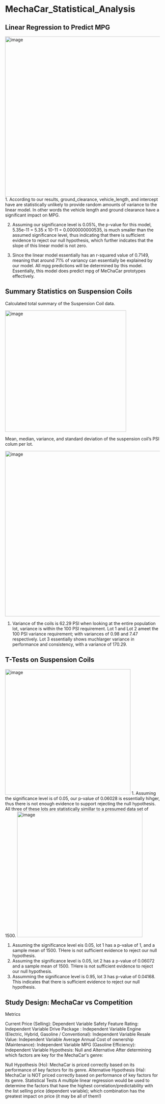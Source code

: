 # MechaCar_Statistical_Analysis


## Linear Regression to Predict MPG
<img width="520" alt="image" src="https://user-images.githubusercontent.com/98793962/170901315-04ee43b8-02ee-46d9-bc16-1276ff178b55.png">
1. According to our results, ground_clearance, vehicle_length, and intercept have are statistically 
unlikely to provide random amounts of variance to the linear model. In other words the vehicle 
length and ground clearance  have a significant impact on MPG.

2. Assuming our significance level is 0.05%, the p-value for this model, 5.35e-11 = 5.35 x 10-11 = 0.0000000000535, is much smaller than the assumed significance level, thus indicating that there is sufficient evidence to reject our null hypothesis, which further indcates that the slope of this linear model is not zero.

3. Since the linear model essentially has an r-squared value of 0.7149, meaning that around 71% of variancy can essentially be explained by our model.  All mpg predictions will be determined by this model. Essentially, this model does predict mpg of MeChaCar prototypes effectively.

## Summary Statistics on Suspension Coils

Calculated total summary of the Suspension Coil data. 

<img width="394" alt="image" src="https://user-images.githubusercontent.com/98793962/170904339-08d77a78-039c-402b-900d-f7261e71d551.png">

Mean, median, variance, and standard deviation of the suspension coil’s PSI colum per lot.

<img width="537" alt="image" src="https://user-images.githubusercontent.com/98793962/170904615-ae3c2282-a7af-4d92-b3ee-37a6090b7dcb.png">

1. Variance of the coils is 62.29 PSI when looking at the entire population lot, variance is within the 100 PSI requirement. Lot 1 and Lot 2 ameet the  100 PSI variance requirement; with variances of 0.98 and 7.47 respectively. Lot 3 essentially shows muchlarger variance in performance and consistency, with a variance of 170.29.

## T-Tests on Suspension Coils

<img width="408" alt="image" src="https://user-images.githubusercontent.com/98793962/170905748-15e91d24-9984-4aa1-b449-10e01c97a0bb.png">
1. Assuming the significance level is of 0.05, our p-value of 0.06028 is essentially hihger, thus there is not enough evidence to support rejecting the null hypothesis. All three of these lots are statistically simillar to a presumed data set of 1500.

<img width="408" alt="image" src="https://user-images.githubusercontent.com/98793962/170906571-da2d9927-3f12-49c2-80fb-b6eb02689eda.png">

1. Assuming the significance level eis 0.05, lot 1 has a p-value of 1, and a sample mean of 1500. THere is not sufficient evidence to reject our null hypothesis. 
2. Assuming the significance level is 0.05, lot 2 has a p-value of 0.06072 and a sample mean of 1500. THere is not sufficient evidence to reject our null hypothesis. 
3. Assumming the significance level is 0.95, lot 3 has p-value of 0.04168. This indicates that there is sufficient evidence to reject our null hypothesis. 

## Study Design: MechaCar vs Competition
Metrics

Current Price (Selling): Dependent Variable
Safety Feature Rating: Independent Variable
Drive Package : Independent Variable
Engine (Electric, Hybrid, Gasoline / Conventional): Independent Variable
Resale Value: Independent Variable
Average Annual Cost of ownership (Maintenance): Independent Variable
MPG (Gasoline Efficiency): Independent Variable
Hypothesis: Null and Alternative
After determining which factors are key for the MechaCar's genre:

Null Hypothesis (Ho): MechaCar is priced correctly based on its performance of key factors for its genre.
Alternative Hypothesis (Ha): MechaCar is NOT priced correctly based on performance of key factors for its genre.
Statistical Tests
A multiple linear regression would be used to determine the factors that have the highest correlation/predictability with the list selling price (dependent variable); which combination has the greatest impact on price (it may be all of them!)

